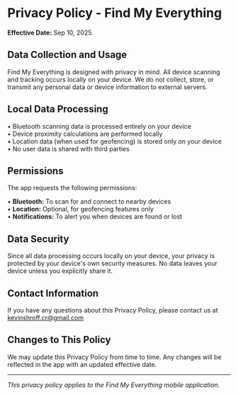# Privacy Policy - Find My Everything

**Effective Date:** Sep 10, 2025.

## Data Collection and Usage

Find My Everything is designed with privacy in mind. All device scanning and tracking occurs locally on your device. We do not collect, store, or transmit any personal data or device information to external servers.

## Local Data Processing

• Bluetooth scanning data is processed entirely on your device  
• Device proximity calculations are performed locally  
• Location data (when used for geofencing) is stored only on your device  
• No user data is shared with third parties

## Permissions

The app requests the following permissions:

• **Bluetooth:** To scan for and connect to nearby devices  
• **Location:** Optional, for geofencing features only  
• **Notifications:** To alert you when devices are found or lost

## Data Security

Since all data processing occurs locally on your device, your privacy is protected by your device's own security measures. No data leaves your device unless you explicitly share it.

## Contact Information

If you have any questions about this Privacy Policy, please contact us at kevinshroff.cr@gmail.com

## Changes to This Policy

We may update this Privacy Policy from time to time. Any changes will be reflected in the app with an updated effective date.

---

*This privacy policy applies to the Find My Everything mobile application.*
